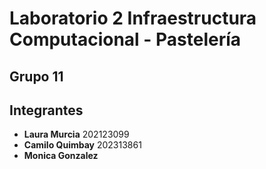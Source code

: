 # Laboratorio 2 Infraestructura Computacional - Pastelería
## Grupo 11
## Integrantes
- **Laura Murcia** 202123099
- **Camilo Quimbay** 202313861
- **Monica Gonzalez**
  



